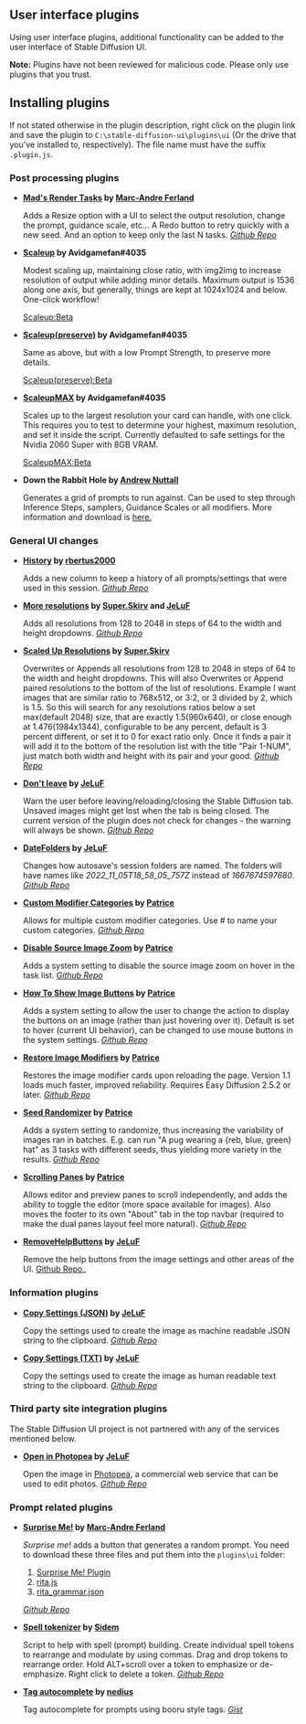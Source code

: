 ## User interface plugins
Using user interface plugins, additional functionality can be added to the user interface of Stable Diffusion UI.

**Note:** Plugins have not been reviewed for malicious code. Please only use plugins that you trust.

## Installing plugins
If not stated otherwise in the plugin description, right click on the plugin link and save the plugin to `C:\stable-diffusion-ui\plugins\ui` (Or the drive that you've installed to, respectively). The file name must have the suffix `.plugin.js`.

### Post processing plugins
- **[Mad's Render Tasks](https://raw.githubusercontent.com/madrang/sd-ui-plugins/master/mads-render_tasks.plugin.js) by [Marc-Andre Ferland](https://github.com/madrang)**

    Adds a Resize option with a UI to select the output resolution, change the prompt, guidance scale, etc...
    A Redo button to retry quickly with a new seed.
    And an option to keep only the last N tasks.
    _[Github Repo](https://github.com/madrang/sd-ui-plugins)_

- **[Scaleup](https://www.computingbits.com/software/scaleup.plugin.js) by Avidgamefan#4035**

    Modest scaling up, maintaining close ratio, with img2img to increase resolution of output while adding minor details.
    Maximum output is 1536 along one axis, but generally, things are kept at 1024x1024 and below.  One-click workflow!

    [Scaleup:Beta](https://www.computingbits.com/software/beta/scaleup.plugin.js)

- **[Scaleup(preserve)](https://www.computingbits.com/software/scaleuppreserve.plugin.js) by Avidgamefan#4035**

    Same as above, but with a low Prompt Strength, to preserve more details.

    [Scaleup(preserve):Beta](https://www.computingbits.com/software/beta/scaleuppreserve.plugin.js)

- **[ScaleupMAX](https://www.computingbits.com/software/scaleupMAX.plugin.js) by Avidgamefan#4035**

    Scales up to the largest resolution your card can handle, with one click. This requires you to test to determine your highest, maximum resolution, and set it inside the script.  Currently defaulted to safe settings for the Nvidia 2060 Super with 8GB VRAM.

    [ScaleupMAX:Beta](https://www.computingbits.com/software/beta/scaleupMAX.plugin.js)

- **Down the Rabbit Hole by [Andrew Nuttall](https://andrewjnuttall.com)**

    Generates a grid of prompts to run against. Can be used to step through Inference Steps, samplers, Guidance Scales or all modifiers.
    More information and download is [here.](https://andrewjnuttall.com/blog/nuttalls-stable-diffusion-ui-plugin/)

### General UI changes
- **[History](https://raw.githubusercontent.com/rbertus2000/sd-ui-plugins/main/history.plugin.js) by [rbertus2000](https://github.com/rbertus2000)**

    Adds a new column to keep a history of all prompts/settings that were used in this session.
    _[Github Repo](https://github.com/rbertus2000/sd-ui-plugins)_

- **[More resolutions](https://raw.githubusercontent.com/superskirv/stable-diffusion-ui-plugins/main/Ski-SDUI-MoreRes.plugin.js) by [Super.Skirv](https://github.com/superskirv) and [JeLuF](https://github.com/JeLuF)**

    Adds all resolutions from 128 to 2048 in steps of 64 to the width and height dropdowns.
    _[Github Repo](https://github.com/JeLuF/stable-diffusion-ui-plugins/)_

- **[Scaled Up Resolutions](https://raw.githubusercontent.com/superskirv/stable-diffusion-ui-plugins/main/Ski-ScaleResolutions.plugin.js) by [Super.Skirv](https://github.com/superskirv)**

    Overwrites or Appends all resolutions from 128 to 2048 in steps of 64 to the width and height dropdowns.
    This will also Overwrites or Append paired resolutions to the bottom of the list of resolutions. Example I want images that are similar ratio to 768x512, or 3:2, or 3 divided by 2, which is 1.5. So this will search for any resolutions ratios below a set max(default 2048) size, that are exactly 1.5(960x640), or close enough at 1.476(1984x1344), configurable to be any percent, default is 3 percent different, or set it to 0 for exact ratio only. Once it finds a pair it will add it to the bottom of the resolution list with the title "Pair 1-NUM", just match both width and height with its pair and your good.
    _[Github Repo](https://github.com/superskirv/stable-diffusion-ui-plugins/)_

- **[Don't leave](https://raw.githubusercontent.com/JeLuF/stable-diffusion-ui-plugins/main/Don-t-leave.plugin.js) by [JeLuF](https://github.com/JeLuF)**

    Warn the user before leaving/reloading/closing the Stable Diffusion tab. Unsaved images might get lost when the tab is being closed.
    The current version of the plugin does not check for changes - the warning will always be shown.
    _[Github Repo](https://github.com/JeLuF/stable-diffusion-ui-plugins/)_

- **[DateFolders](https://raw.githubusercontent.com/JeLuF/stable-diffusion-ui-plugins/main/DateFolders.plugin.js) by [JeLuF](https://github.com/JeLuF)**

    Changes how autosave's session folders are named. The folders will have names like _2022_11_05T18_58_05_757Z_ instead of _1667674597680_.
    _[Github Repo](https://github.com/JeLuF/stable-diffusion-ui-plugins/)_

- **[Custom Modifier Categories](https://raw.githubusercontent.com/patriceac/Stable-Diffusion-UI-Plugins/beta/custom-modifier-categories-1.0.plugin.js) by [Patrice](https://github.com/patriceac)**

    Allows for multiple custom modifier categories. Use # to name your custom categories.
    _[Github Repo](https://github.com/patriceac/Stable-Diffusion-UI-Plugins)_

- **[Disable Source Image Zoom](https://raw.githubusercontent.com/patriceac/Stable-Diffusion-UI-Plugins/beta/disable-source-image-zoom-1.0.plugin.js) by [Patrice](https://github.com/patriceac)**

    Adds a system setting to disable the source image zoom on hover in the task list.
    _[Github Repo](https://github.com/patriceac/Stable-Diffusion-UI-Plugins)_

- **[How To Show Image Buttons](https://raw.githubusercontent.com/patriceac/Stable-Diffusion-UI-Plugins/beta/how-to-show-image-buttons-1.0.plugin.js) by [Patrice](https://github.com/patriceac)**

    Adds a system setting to allow the user to change the action to display the buttons on an image (rather than just hovering over it). Default is set to hover (current UI behavior), can be changed to use mouse buttons in the system settings.
    _[Github Repo](https://github.com/patriceac/Stable-Diffusion-UI-Plugins)_

- **[Restore Image Modifiers](https://raw.githubusercontent.com/patriceac/Stable-Diffusion-UI-Plugins/beta/restore-image-modifiers-1.1.plugin.js) by [Patrice](https://github.com/patriceac)**

    Restores the image modifier cards upon reloading the page. Version 1.1 loads much faster, improved reliability. Requires Easy Diffusion 2.5.2 or later.
    _[Github Repo](https://github.com/patriceac/Stable-Diffusion-UI-Plugins)_

- **[Seed Randomizer](https://raw.githubusercontent.com/patriceac/Stable-Diffusion-UI-Plugins/beta/seed-randomizer-1.1.plugin.js) by [Patrice](https://github.com/patriceac)**
    
    Adds a system setting to randomize, thus increasing the variability of images ran in batches. E.g. can run "A pug wearing a {reb, blue, green} hat" as 3 tasks with different seeds, thus yielding more variety in the results.
    _[Github Repo](https://github.com/patriceac/Stable-Diffusion-UI-Plugins)_

- **[Scrolling Panes](https://raw.githubusercontent.com/patriceac/Stable-Diffusion-UI-Plugins/beta/scrolling-panes-1.5.plugin.js) by [Patrice](https://github.com/patriceac)**
    
    Allows editor and preview panes to scroll independently, and adds the ability to toggle the editor (more space available for images). Also moves the footer to its own "About" tab in the top navbar (required to make the dual panes layout feel more natural).
    _[Github Repo](https://github.com/patriceac/Stable-Diffusion-UI-Plugins)_

- **[RemoveHelpButtons](https://github.com/JeLuF/stable-diffusion-ui-plugins/blob/main/RemoveHelpButtons.plugin.js) by [JeLuF](https://github.com/JeLuF)**

    Remove the help buttons from the image settings and other areas of the UI. [Github Repo](https://github.com/JeLuF/stable-diffusion-ui-plugins/)_

### Information plugins
- **[Copy Settings (JSON)](https://raw.githubusercontent.com/JeLuF/stable-diffusion-ui-plugins/main/copy-settings-json.plugin.js) by [JeLuF](https://github.com/JeLuF)**

    Copy the settings used to create the image as machine readable JSON string to the clipboard. 
    _[Github Repo](https://github.com/JeLuF/stable-diffusion-ui-plugins/)_

- **[Copy Settings (TXT)](https://raw.githubusercontent.com/JeLuF/stable-diffusion-ui-plugins/main/copy-settings-txt.plugin.js) by [JeLuF](https://github.com/JeLuF)**

    Copy the settings used to create the image as human readable text string to the clipboard.
    _[Github Repo](https://github.com/JeLuF/stable-diffusion-ui-plugins/)_

### Third party site integration plugins
The Stable Diffusion UI project is not partnered with any of the services mentioned below.

- **[Open in Photopea](https://raw.githubusercontent.com/JeLuF/stable-diffusion-ui-plugins/main/photopea.plugin.js) by [JeLuF](https://github.com/JeLuF)**

    Open the image in [Photopea](https://www.photopea.com/), a commercial web service that can be used to edit photos.
    _[Github Repo](https://github.com/JeLuF/stable-diffusion-ui-plugins/)_

### Prompt related plugins

- **[Surprise Me!](https://raw.githubusercontent.com/madrang/sd-ui-plugins/master/mads-surprise_me.plugin.js) by [Marc-Andre Ferland](https://github.com/madrang)**

    _Surprise me!_ adds a button that generates a random prompt. You need to download these three files and put them into the `plugins\ui` folder:

    1.  [Surprise Me! Plugin](https://raw.githubusercontent.com/madrang/sd-ui-plugins/master/mads-surprise_me.plugin.js)
    2.  [rita.js](https://raw.githubusercontent.com/madrang/sd-ui-plugins/master/rita.js)
    3.  [rita_grammar.json](https://raw.githubusercontent.com/madrang/sd-ui-plugins/master/rita_grammar.json)

    _[Github Repo](https://github.com/madrang/sd-ui-plugins)_

- **[Spell tokenizer](https://raw.githubusercontent.com/Sidem/sd-ui-plugins/main/spell-tokenizer.plugin.js) by [Sidem](https://github.com/Sidem)**

    Script to help with spell (prompt) building.
    Create individual spell tokens to rearrange and modulate by using commas.
    Drag and drop tokens to rearrange order.
    Hold ALT+scroll over a token to emphasize or de-emphasize.
    Right click to delete a token.
    _[Github Repo](https://github.com/Sidem/sd-ui-plugins)_

- **[Tag autocomplete](https://gist.githubusercontent.com/nedius/bd5a1af78dc71a762fe76bd6d05631d5/raw/97ce564d585582876fa163392b8246732fb5c597/nedius.tagcomplete.plugin.js) by [nedius](https://github.com/nedius)**

  Tag autocomplete for prompts using booru style tags. _[Gist](https://gist.github.com/nedius/bd5a1af78dc71a762fe76bd6d05631d5)_